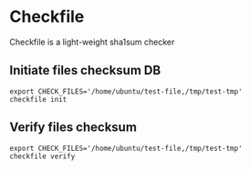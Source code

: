# Checkfile

Checkfile is a light-weight sha1sum checker

## Initiate files checksum DB
```console
export CHECK_FILES='/home/ubuntu/test-file,/tmp/test-tmp'
checkfile init
```

## Verify files checksum
```console
export CHECK_FILES='/home/ubuntu/test-file,/tmp/test-tmp'
checkfile verify
```
